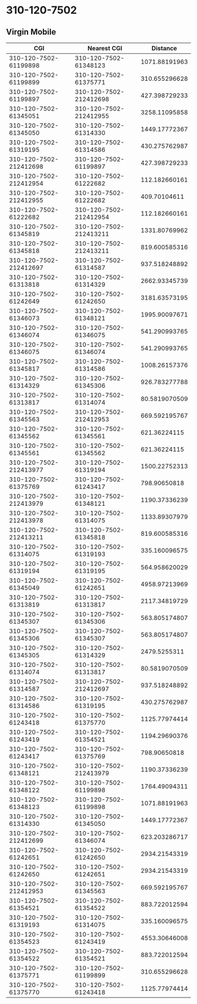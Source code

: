 # 310-120-7502
## Virgin Mobile


| CGI | Nearest CGI | Distance |
|-----|-------------|----------|
| 310-120-7502-61199898 | 310-120-7502-61348123 | 1071.88191963 |
| 310-120-7502-61199899 | 310-120-7502-61375771 | 310.655296628 |
| 310-120-7502-61199897 | 310-120-7502-212412698 | 427.398729233 |
| 310-120-7502-61345051 | 310-120-7502-212412955 | 3258.11095858 |
| 310-120-7502-61345050 | 310-120-7502-61314330 | 1449.17772367 |
| 310-120-7502-61319195 | 310-120-7502-61314586 | 430.275762987 |
| 310-120-7502-212412698 | 310-120-7502-61199897 | 427.398729233 |
| 310-120-7502-212412954 | 310-120-7502-61222682 | 112.182660161 |
| 310-120-7502-212412955 | 310-120-7502-61222682 | 409.70104611 |
| 310-120-7502-61222682 | 310-120-7502-212412954 | 112.182660161 |
| 310-120-7502-61345819 | 310-120-7502-212413211 | 1331.80769962 |
| 310-120-7502-61345818 | 310-120-7502-212413211 | 819.600585316 |
| 310-120-7502-212412697 | 310-120-7502-61314587 | 937.518248892 |
| 310-120-7502-61313818 | 310-120-7502-61314329 | 2662.93345739 |
| 310-120-7502-61242649 | 310-120-7502-61242650 | 3181.63573195 |
| 310-120-7502-61346073 | 310-120-7502-61348121 | 1995.90097671 |
| 310-120-7502-61346074 | 310-120-7502-61346075 | 541.290993765 |
| 310-120-7502-61346075 | 310-120-7502-61346074 | 541.290993765 |
| 310-120-7502-61345817 | 310-120-7502-61314586 | 1008.26157376 |
| 310-120-7502-61314329 | 310-120-7502-61345306 | 926.783277788 |
| 310-120-7502-61313817 | 310-120-7502-61314074 | 80.5819070509 |
| 310-120-7502-61345563 | 310-120-7502-212412953 | 669.592195767 |
| 310-120-7502-61345562 | 310-120-7502-61345561 | 621.36224115 |
| 310-120-7502-61345561 | 310-120-7502-61345562 | 621.36224115 |
| 310-120-7502-212413977 | 310-120-7502-61319194 | 1500.22752313 |
| 310-120-7502-61375769 | 310-120-7502-61243417 | 798.90650818 |
| 310-120-7502-212413979 | 310-120-7502-61348121 | 1190.37336239 |
| 310-120-7502-212413978 | 310-120-7502-61314075 | 1133.89307979 |
| 310-120-7502-212413211 | 310-120-7502-61345818 | 819.600585316 |
| 310-120-7502-61314075 | 310-120-7502-61319193 | 335.160096575 |
| 310-120-7502-61319194 | 310-120-7502-61319195 | 564.958620029 |
| 310-120-7502-61345049 | 310-120-7502-61242651 | 4958.97213969 |
| 310-120-7502-61313819 | 310-120-7502-61313817 | 2117.34819729 |
| 310-120-7502-61345307 | 310-120-7502-61345306 | 563.805174807 |
| 310-120-7502-61345306 | 310-120-7502-61345307 | 563.805174807 |
| 310-120-7502-61345305 | 310-120-7502-61314329 | 2479.5255311 |
| 310-120-7502-61314074 | 310-120-7502-61313817 | 80.5819070509 |
| 310-120-7502-61314587 | 310-120-7502-212412697 | 937.518248892 |
| 310-120-7502-61314586 | 310-120-7502-61319195 | 430.275762987 |
| 310-120-7502-61243418 | 310-120-7502-61375770 | 1125.77974414 |
| 310-120-7502-61243419 | 310-120-7502-61354521 | 1194.29690376 |
| 310-120-7502-61243417 | 310-120-7502-61375769 | 798.90650818 |
| 310-120-7502-61348121 | 310-120-7502-212413979 | 1190.37336239 |
| 310-120-7502-61348122 | 310-120-7502-61199898 | 1764.49094311 |
| 310-120-7502-61348123 | 310-120-7502-61199898 | 1071.88191963 |
| 310-120-7502-61314330 | 310-120-7502-61345050 | 1449.17772367 |
| 310-120-7502-212412699 | 310-120-7502-61346074 | 623.203286717 |
| 310-120-7502-61242651 | 310-120-7502-61242650 | 2934.21543319 |
| 310-120-7502-61242650 | 310-120-7502-61242651 | 2934.21543319 |
| 310-120-7502-212412953 | 310-120-7502-61345563 | 669.592195767 |
| 310-120-7502-61354521 | 310-120-7502-61354522 | 883.722012594 |
| 310-120-7502-61319193 | 310-120-7502-61314075 | 335.160096575 |
| 310-120-7502-61354523 | 310-120-7502-61243419 | 4553.30646008 |
| 310-120-7502-61354522 | 310-120-7502-61354521 | 883.722012594 |
| 310-120-7502-61375771 | 310-120-7502-61199899 | 310.655296628 |
| 310-120-7502-61375770 | 310-120-7502-61243418 | 1125.77974414 |
